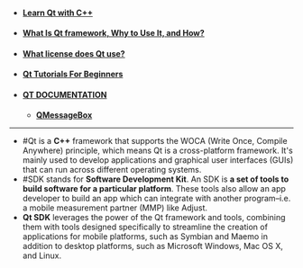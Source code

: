 - #### [Learn Qt with C++](https://www.youtube.com/watch?v=EkjaiDsiM-Q&list=PLS1QulWo1RIZiBcTr5urECberTITj7gjA&ab_channel=ProgrammingKnowledge)
- #### [What Is Qt framework, Why to Use It, and How?](https://lembergsolutions.com/blog/why-use-qt-framework#:~:text=Qt%20is%20a%20C%2B%2B%20framework,run%20across%20different%20operating%20systems.)
- #### [What license does Qt use?](https://www.qt.io/qt-licensing#:~:text=Commercial%20License,LGPL)
- #### [Qt Tutorials For Beginners](https://www.youtube.com/watch?v=EkjaiDsiM-Q&list=PLS1QulWo1RIZiBcTr5urECberTITj7gjA&ab_channel=ProgrammingKnowledge )
- #### [QT DOCUMENTATION](https://doc.qt.io/)
	-   **[QMessageBox](https://doc.qt.io/qt-6/qmessagebox.html)**
- --
-  #Qt is a **C++** framework that supports the WOCA (Write Once, Compile Anywhere) principle, which means Qt is a cross-platform framework. It's mainly used to develop applications and graphical user interfaces (GUIs) that can run across different operating systems.
- #SDK stands for **Software Development Kit**. An SDK is **a set of tools to build software for a particular platform**. These tools also allow an app developer to build an app which can integrate with another program–i.e. a mobile measurement partner (MMP) like Adjust.
- **Qt SDK** leverages the power of the Qt framework and tools, combining them with tools designed specifically to streamline the creation of applications for mobile platforms, such as Symbian and Maemo in addition to desktop platforms, such as Microsoft Windows, Mac OS X, and Linux.
